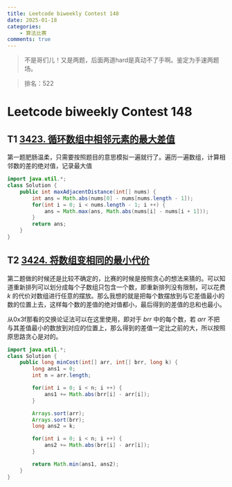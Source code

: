 ```yaml
---
title: Leetcode biweekly Contest 148
date: 2025-01-18
categories:
    - 算法比赛
comments: true
---
```


>不是哥们儿！又是两题，后面两道hard是真动不了手啊。鉴定为手速两题场。

>排名：522

<!-- more -->

# Leetcode biweekly Contest 148

## T1 [3423. 循环数组中相邻元素的最大差值](https://leetcode.cn/problems/maximum-difference-between-adjacent-elements-in-a-circular-array/description/)
第一题肥肠温柔，只需要按照题目的意思模拟一遍就行了。遍历一遍数组，计算相邻数的差的绝对值，记录最大值

```java
import java.util.*;
class Solution {
    public int maxAdjacentDistance(int[] nums) {
        int ans = Math.abs(nums[0] - nums[nums.length - 1]);
        for(int i = 0; i < nums.length - 1; i ++) {
            ans = Math.max(ans, Math.abs(nums[i] - nums[i + 1]));
        }
        return ans;
    }
}
```

## T2 [3424. 将数组变相同的最小代价](https://leetcode.cn/problems/minimum-cost-to-make-arrays-identical/?slug=maximum-difference-between-adjacent-elements-in-a-circular-array&region=local_v2)

第二题做的时候还是比较不确定的，比赛的时候是按照贪心的想法来猜的。可以知道重新排列可以划分成每个子数组只包含一个数，即重新排列没有限制，可以花费 $k$ 的代价对数组进行任意的摆放。那么我想的就是把每个数摆放到与它差值最小的数的位置上去，这样每个数的差值的绝对值都小，最后得到的差值的总和也最小。

从0x3f那看的交换论证法可以在这里使用，即对于 $brr$ 中的每个数，若 $arr$ 不把与其差值最小的数放到对应的位置上，那么得到的差值一定比之前的大，所以按照原思路贪心是对的。

```java
import java.util.*;
class Solution {
    public long minCost(int[] arr, int[] brr, long k) {
        long ans1 = 0;
        int n = arr.length;

        for(int i = 0; i < n; i ++) {
            ans1 += Math.abs(brr[i] - arr[i]);
        }

        Arrays.sort(arr);
        Arrays.sort(brr);
        long ans2 = k;

        for(int i = 0; i < n; i ++) {
            ans2 += Math.abs(brr[i] - arr[i]);
        }

        return Math.min(ans1, ans2);
    }
}
```